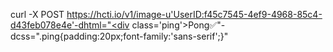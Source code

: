 curl -X POST https://hcti.io/v1/image-u'UserID:f45c7545-4ef9-4968-85c4-d43feb078e4e'-dhtml="<div class='ping'>Pong✅</div>"-dcss=".ping{padding:20px;font-family:'sans-serif';}"
